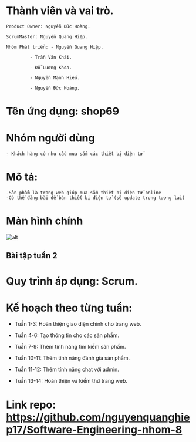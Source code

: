 # Thành viên và vai trò.
	Product Owner: Nguyễn Đức Hoàng.
	
	ScrumMaster: Nguyễn Quang Hiệp.
	
	Nhóm Phát triển: - Nguyễn Quang Hiệp.
			
			 - Trần Văn Khải.
			 
			 - Đỗ Lương Khoa.
			 
			 - Nguyễn Mạnh Hiếu.
			 
			 - Nguyễn Đức Hoàng.
	

	
# Tên ứng dụng: shop69

# Nhóm người dùng
	- Khách hàng có nhu cầu mua sắm các thiết bị điện tử
	
# Mô tả:
	-Sản phẩm là trang web giúp mua sắm thiết bị điện tử online
	-Có thể đăng bài để bán thiết bị điện tử (sẽ update trong tương lai)
# Màn hình chính
![alt](https://i.imgur.com/sQUPmue.png)

## Bài tập tuần 2

# Quy trình áp dụng: Scrum.

# Kế hoạch theo từng tuần:

- Tuần 1-3: Hoàn thiện giao diện chính cho trang web.

- Tuần 4-6: Tạo thông tin cho các sản phẩm.

- Tuần 7-9: Thêm tính năng tìm kiếm sản phẩm.

- Tuần 10-11: Thêm tính năng đánh giá sản phẩm.

- Tuần 11-12: Thêm tính năng chat với admin.

- Tuần 13-14: Hoàn thiện và kiểm thử trang web.


# Link repo: https://github.com/nguyenquanghiep17/Software-Engineering-nhom-8

